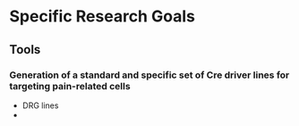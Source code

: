 # Specific Research Goals

## Tools

### Generation of a standard and specific set of Cre driver lines for targeting pain-related cells
- DRG lines
-   

